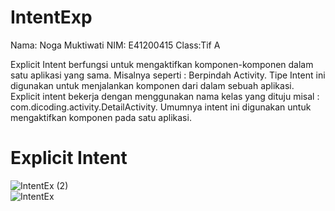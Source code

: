 

# IntentExp
<tr>
  <td>Nama: Noga Muktiwati</td>
  <td>NIM: E41200415</td>
  <td>Class:Tif A</td>
</tr>

<p>Explicit Intent berfungsi untuk mengaktifkan komponen-komponen dalam satu 
aplikasi yang sama. Misalnya seperti : Berpindah Activity. Tipe Intent ini digunakan 
untuk menjalankan komponen dari dalam sebuah aplikasi. Explicit intent bekerja 
dengan menggunakan nama kelas yang dituju misal : 
com.dicoding.activity.DetailActivity. Umumnya intent ini digunakan untuk 
mengaktifkan komponen pada satu aplikasi.
</p>
<h1>Explicit Intent</h1>

![IntentEx (2)](https://user-images.githubusercontent.com/80508180/137133405-f5aa22e2-b509-4c46-be2c-ccdc3b8f886c.jpeg)<br>
![IntentEx](https://user-images.githubusercontent.com/80508180/137133414-1b1d8686-dd1d-4543-8068-444c74858a37.jpeg)

